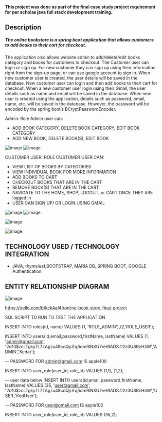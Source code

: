 #### This project was done as part of the final case study project requirement for per scholas java full stack development training. 
## Description 
##### The online bookstore is a spring boot application that allows customers to add books to their cart for checkout. 
The application also allows website admin to add/delete/edit books category and books for customers to checkout. 
The Customer user can login or sign up. For new customer they can sign up using their information right from the sign-up page, or can use google account to sign in. When new customer user is created, the user details will be saved in the database. New customer user can login and then add books to their cart for checkout. When a new customer user login using their Gmail, the user details such as name and email will be saved in the database. When new user is created using the application, details such as password, email, name, etc.  will be saved in the database. However, the password will be encoded by the spring boot’s BCryptPasswordEncoder. 

Admin: Role
Admin user can: 
-	ADD BOOK CATEGORY, DELETE BOOK CATEGORY, EDIT BOOK CATEGORY
-	ADD NEW BOOK, DELETE BOOK(S), EDIT BOOK

![image](https://user-images.githubusercontent.com/81042610/123123674-de042e00-d3fb-11eb-86aa-f21bad4f050d.png)
![image](https://user-images.githubusercontent.com/81042610/123123316-98dffc00-d3fb-11eb-89f1-0f80543fbad4.png)

CUSTOMER USER: ROLE
CUSTOMER USER CAN:
-	VIEW LIST OF BOOKS BY CATEGORIES 
-	VIEW INDIVIDUAL BOOK FOR MORE INFORMATION
-	ADD BOOKS TO CART
-	CHECKOUT BOOKS THAT ARE IN THE CART
-	REMOVE BOOK(S) THAT ARE IN THE CART
-	NAVIGATE TO THE HOME, SHOP, LOGOUT, or CART ONCE THEY ARE logged in 
-	USER CAN SIGN UP/ OR LOGIN USING GMAIL

![image](https://user-images.githubusercontent.com/81042610/123125532-70f19800-d3fd-11eb-9bd3-ca7d65d45414.png)
![image](https://user-images.githubusercontent.com/81042610/123125552-74851f00-d3fd-11eb-82ac-9b0dade8581a.png)


![image](https://user-images.githubusercontent.com/81042610/123125855-c0d05f00-d3fd-11eb-9c0b-a54a1123a4bb.png)

![image](https://user-images.githubusercontent.com/81042610/123126089-f5441b00-d3fd-11eb-89bb-b37c312b506d.png)

 
## TECHNOLOGY USED / TECHNOLOGY INTEGRATION
- JAVA, thymeleaf,BOOTSTRAP, MARIA DB, SPRING BOOT, GOOGLE Authentication

## ENTITY RELATIONSHIP DIAGRAM 

![image](https://user-images.githubusercontent.com/81042610/123129190-9af88980-d400-11eb-81c0-de58169c29f1.png)

https://trello.com/b/kckAaf4I/online-book-store-final-project

SQL SCRIPT TO RUN TO TEST THE APPLICATION

INSERT INTO roles(id, name) VALUES (1, 'ROLE_ADMIN'),(2,'ROLE_USER');

INSERT INTO users(id,email,password,firstName, lastName) VALUES (1, 'admin@gmail.com', '$2a$10$zcLTgky7L7zAgzu48coQy.Eq/idmRlNXU7vHRADS.1I2z0U8RzH3W','ADMIN','Kedar');

-- PASSWORD FOR admin@gmail.com IS apple100

INSERT INTO user_role(user_id, role_id) VALUES (1,1), (1,2);

-- user data below INSERT INTO users(id,email,password,firstName, lastName) VALUES (35, 'user@gmail.com', '$2a$10$zcLTgky7L7zAgzu48coQy.Eq/idmRlNXU7vHRADS.1I2z0U8RzH3W','USER','KedUser');

-- PASSWORD FOR user@gmail.com IS apple100

INSERT INTO user_role(user_id, role_id) VALUES (35,2);


